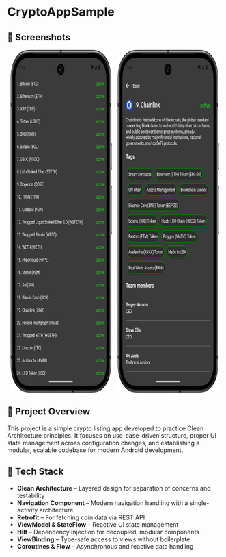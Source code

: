 # CryptoAppSample

## 📸 Screenshots

<div style="text-align: center;">
  <img src="images/CoinListFragment.png" width="47%" height="800px" style="margin-right: 2%;" />
  <img src="images/CoinDetailFragment.png" width="47%" height="800px" />
</div>


## 📄 Project Overview

This project is a simple crypto listing app developed to practice Clean Architecture principles. It
focuses on use-case-driven structure, proper UI state management across configuration changes, and
establishing a modular, scalable codebase for modern Android development.

## 📌 Tech Stack

- **Clean Architecture** – Layered design for separation of concerns and testability
- **Navigation Component** – Modern navigation handling with a single-activity architecture
- **Retrofit** – For fetching coin data via REST API
- **ViewModel & StateFlow** – Reactive UI state management
- **Hilt** – Dependency injection for decoupled, modular components
- **ViewBinding** – Type-safe access to views without boilerplate
- **Coroutines & Flow** – Asynchronous and reactive data handling